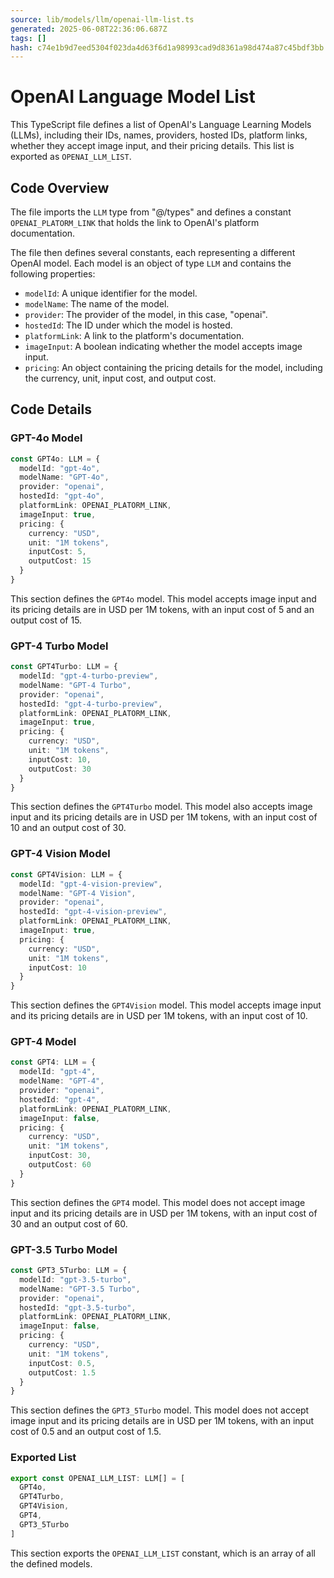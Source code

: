 ```yaml
---
source: lib/models/llm/openai-llm-list.ts
generated: 2025-06-08T22:36:06.687Z
tags: []
hash: c74e1b9d7eed5304f023da4d63f6d1a98993cad9d8361a98d474a87c45bdf3bb
---
```


# OpenAI Language Model List

This TypeScript file defines a list of OpenAI's Language Learning Models (LLMs), including their IDs, names, providers, hosted IDs, platform links, whether they accept image input, and their pricing details. This list is exported as `OPENAI_LLM_LIST`.

## Code Overview

The file imports the `LLM` type from "@/types" and defines a constant `OPENAI_PLATORM_LINK` that holds the link to OpenAI's platform documentation.

The file then defines several constants, each representing a different OpenAI model. Each model is an object of type `LLM` and contains the following properties:

- `modelId`: A unique identifier for the model.
- `modelName`: The name of the model.
- `provider`: The provider of the model, in this case, "openai".
- `hostedId`: The ID under which the model is hosted.
- `platformLink`: A link to the platform's documentation.
- `imageInput`: A boolean indicating whether the model accepts image input.
- `pricing`: An object containing the pricing details for the model, including the currency, unit, input cost, and output cost.

## Code Details

### GPT-4o Model

```ts
const GPT4o: LLM = {
  modelId: "gpt-4o",
  modelName: "GPT-4o",
  provider: "openai",
  hostedId: "gpt-4o",
  platformLink: OPENAI_PLATORM_LINK,
  imageInput: true,
  pricing: {
    currency: "USD",
    unit: "1M tokens",
    inputCost: 5,
    outputCost: 15
  }
}
```

This section defines the `GPT4o` model. This model accepts image input and its pricing details are in USD per 1M tokens, with an input cost of 5 and an output cost of 15.

### GPT-4 Turbo Model

```ts
const GPT4Turbo: LLM = {
  modelId: "gpt-4-turbo-preview",
  modelName: "GPT-4 Turbo",
  provider: "openai",
  hostedId: "gpt-4-turbo-preview",
  platformLink: OPENAI_PLATORM_LINK,
  imageInput: true,
  pricing: {
    currency: "USD",
    unit: "1M tokens",
    inputCost: 10,
    outputCost: 30
  }
}
```

This section defines the `GPT4Turbo` model. This model also accepts image input and its pricing details are in USD per 1M tokens, with an input cost of 10 and an output cost of 30.

### GPT-4 Vision Model

```ts
const GPT4Vision: LLM = {
  modelId: "gpt-4-vision-preview",
  modelName: "GPT-4 Vision",
  provider: "openai",
  hostedId: "gpt-4-vision-preview",
  platformLink: OPENAI_PLATORM_LINK,
  imageInput: true,
  pricing: {
    currency: "USD",
    unit: "1M tokens",
    inputCost: 10
  }
}
```

This section defines the `GPT4Vision` model. This model accepts image input and its pricing details are in USD per 1M tokens, with an input cost of 10.

### GPT-4 Model

```ts
const GPT4: LLM = {
  modelId: "gpt-4",
  modelName: "GPT-4",
  provider: "openai",
  hostedId: "gpt-4",
  platformLink: OPENAI_PLATORM_LINK,
  imageInput: false,
  pricing: {
    currency: "USD",
    unit: "1M tokens",
    inputCost: 30,
    outputCost: 60
  }
}
```

This section defines the `GPT4` model. This model does not accept image input and its pricing details are in USD per 1M tokens, with an input cost of 30 and an output cost of 60.

### GPT-3.5 Turbo Model

```ts
const GPT3_5Turbo: LLM = {
  modelId: "gpt-3.5-turbo",
  modelName: "GPT-3.5 Turbo",
  provider: "openai",
  hostedId: "gpt-3.5-turbo",
  platformLink: OPENAI_PLATORM_LINK,
  imageInput: false,
  pricing: {
    currency: "USD",
    unit: "1M tokens",
    inputCost: 0.5,
    outputCost: 1.5
  }
}
```

This section defines the `GPT3_5Turbo` model. This model does not accept image input and its pricing details are in USD per 1M tokens, with an input cost of 0.5 and an output cost of 1.5.

### Exported List

```ts
export const OPENAI_LLM_LIST: LLM[] = [
  GPT4o,
  GPT4Turbo,
  GPT4Vision,
  GPT4,
  GPT3_5Turbo
]
```

This section exports the `OPENAI_LLM_LIST` constant, which is an array of all the defined models.